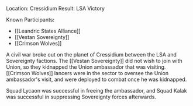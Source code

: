 Location: Cressidium
Result: LSA Victory

Known Participants:
- [[Leandric States Alliance]]
- [[Vestan Sovereignty]]
- [[Crimson Wolves]]

A civil war broke out on the planet of Cressidium between the LSA and Sovereignty factions. The [[Vestan Sovereignty]] did not wish to join with Union, so they kidnapped the Union ambassador that was visiting. [[Crimson Wolves]] lancers were in the sector to oversee the Union ambassador's visit, and were deployed to combat once he was kidnapped. 

Squad Lycaon was successful in freeing the ambassador, and Squad Kalak was successful in suppressing Sovereignty forces afterwards.

